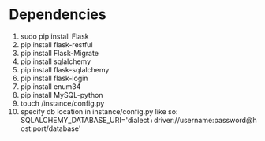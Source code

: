 # Dependencies
1. sudo pip install Flask
2. pip install flask-restful
3. pip install Flask-Migrate
4. pip install sqlalchemy
5. pip install flask-sqlalchemy
6. pip install flask-login
7. pip install enum34
8. pip install MySQL-python
9. touch /instance/config.py
10. specify db location in instance/config.py like so: SQLALCHEMY_DATABASE_URI='dialect+driver://username:password@host:port/database'
